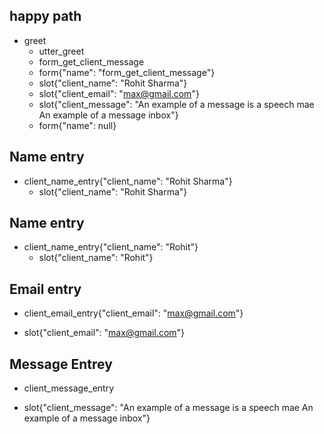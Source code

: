 ## happy path
* greet
  - utter_greet
  - form_get_client_message  
  - form{"name": "form_get_client_message"}
  - slot{"client_name": "Rohit Sharma"}
  - slot{"client_email": "max@gmail.com"}
  - slot{"client_message": "An example of a message is a speech mae An example of a message inbox"}
  - form{"name": null}



## Name entry
* client_name_entry{"client_name": "Rohit Sharma"}
  - slot{"client_name": "Rohit Sharma"}
## Name entry
  * client_name_entry{"client_name": "Rohit"}
    - slot{"client_name": "Rohit"}

## Email entry
* client_email_entry{"client_email": "max@gmail.com"}
- slot{"client_email": "max@gmail.com"}

## Message Entrey
* client_message_entry
- slot{"client_message": "An example of a message is a speech mae An example of a message inbox"}
